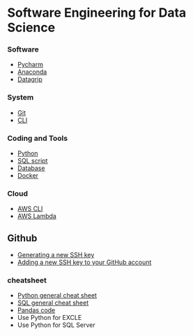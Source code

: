# Software Engineering for Data Science

### Software
- [Pycharm](Notes/Pycharm.md) 
- [Anaconda](PublicCheatSheet/conda-cheatsheet.pdf) 
- [Datagrip](Notes/datagrip.md)

### System
- [Git](Notes/GitCheatSheet.md) 
- [CLI](Notes/cli.md)

### Coding and Tools
- [Python](Notes/Python.md)
- [SQL script](Notes/SQL.md)
- [Database](Notes/DB.md)
- [Docker](Notes/Docker.md)

### Cloud
- [AWS CLI](Notes/AWS_CLI.md)
- [AWS Lambda](Notes/AWS_Lambda.md)

## Github
- [Generating a new SSH key](https://help.github.com/en/github/authenticating-to-github/generating-a-new-ssh-key-and-adding-it-to-the-ssh-agent)
- [Adding a new SSH key to your GitHub account](https://help.github.com/en/github/authenticating-to-github/adding-a-new-ssh-key-to-your-github-account)

### cheatsheet
- [Python general cheat sheet](PrivateCheatSheet/python_cheatsheet.pdf) 
- [SQL general cheat sheet](PrivateCheatSheet/SQL_cheatsheet.pdf) 
- [Pandas code](PrivateCheatSheet/pandas_cheat_sheet.py) 
- Use Python for EXCLE
- Use Python for SQL Server

